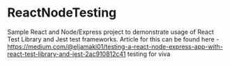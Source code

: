 # ReactNodeTesting
Sample React and Node/Express project to demonstrate usage of React Test Library and Jest test frameworks.
Article for this can be found here - https://medium.com/@eljamaki01/testing-a-react-node-express-app-with-react-test-library-and-jest-2ac910812c41
testing for viva